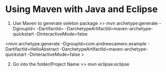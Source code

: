 Using Maven with Java and Eclipse
===================

1. Use Maven to generate seleton package >> mvn archetype:generate -DgroupId=<package name> -DartifactId=<Project Name> -DarchetypeArtifactId=maven-archetype-quickstart -DinteractiveMode=false 

<mvn archetype:generate -DgroupId=com.andrewcamero.example -DartifactId=HelloAbstract -DarchetypeArtifactId=maven-archetype-quickstart -DinteractiveMode=false >

2. Go into the folder/Project Name >> mvn eclipse:eclipse

<This turns it into an Eclipse project>
